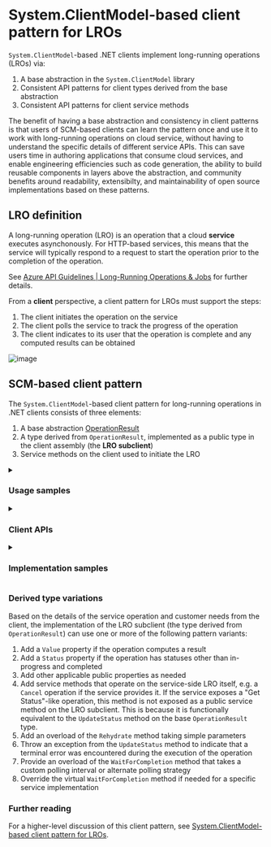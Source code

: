 # System.ClientModel-based client pattern for LROs

`System.ClientModel`-based .NET clients implement long-running operations (LROs) via:

1. A base abstraction in the `System.ClientModel` library
1. Consistent API patterns for client types derived from the base abstraction
1. Consistent API patterns for client service methods

The benefit of having a base abstraction and consistency in client patterns is that users of SCM-based clients can learn the pattern once and use it to work with long-running operations on cloud service, without having to understand the specific details of different service APIs.  This can save users time in authoring applications that consume cloud services, and enable engineering efficiencies such as code generation, the ability to build reusable components in layers above the abstraction, and community benefits around readability, extensibilty, and maintainability of open source implementations based on these patterns.

## LRO definition

A long-running operation (LRO) is an operation that a cloud **service** executes asynchonously.  For HTTP-based services, this means that the service will typically respond to a request to start the operation prior to the completion of the operation.

See [Azure API Guidelines | Long-Running Operations & Jobs](https://github.com/microsoft/api-guidelines/blob/vNext/azure/Guidelines.md#long-running-operations--jobs) for further details.

From a **client** perspective, a client pattern for LROs must support the steps:

1. The client initiates the operation on the service
1. The client polls the service to track the progress of the operation
1. The client indicates to its user that the operation is complete and any computed results can be obtained

![image](https://gist.github.com/user-attachments/assets/fcf2cdb9-2f4d-4be4-ae21-fddc99cac566)

## SCM-based client pattern

The `System.ClientModel`-based client pattern for long-running operations in .NET clients consists of three elements:

1. A base abstraction [OperationResult](https://learn.microsoft.com/en-us/dotnet/api/system.clientmodel.primitives.operationresult?view=azure-dotnet)
1. A type derived from `OperationResult`, implemented as a public type in the client assembly (the **LRO subclient**)
1. Service methods on the client used to initiate the LRO

<details>
<summary><h3><b> Usage samples </b></h3></summary>

<details>
<summary><h4><b> 1. Start LRO, return when completed </b></h4></summary>

```csharp
VectorStore vectorStore = client.CreateVectorStore(waitUntilCompleted: true).Value;
```

</details>

<details>
<summary><h4><b> 2. Start LRO, wait for completion via LRO subclient </b></h4></summary>

```csharp
CreateVectorStoreOperation createOperation = client.CreateVectorStore(waitUntilCompleted: false);
createOperation.WaitForCompletion();
VectorStore vectorStore = createOperation.Value;
```

</details>

<details>
<summary><h4><b> 3. Start LRO, wait for completion using custom polling interval </b></h4></summary>

```csharp
CreateVectorStoreOperation createOperation = client.CreateVectorStore(waitUntilCompleted: false);
createOperation.WaitForCompletion(pollingInterval: TimeSpan.FromSeconds(2));
VectorStore vectorStore = createOperation.Value;
```

</details>

<details>
<summary><h4><b> 4. Start LRO, manually poll for updates (advanced) </b></h4></summary>

```csharp
CreateVectorStoreOperation createOperation = client.CreateVectorStore(waitUntilCompleted: false);
while (!createOperation.HasCompleted)
{
    await Task.Delay(2000);
    createOperation.UpdateStatus();
}
VectorStore vectorStore = createOperation.Value;
```

</details>

<details>
<summary><h4><b> 5. Start LRO, view HTTP response details (advanced) </b></h4></summary>

```csharp
CreateVectorStoreOperation createOperation = client.CreateVectorStore(waitUntilCompleted: false);
PrintHttpDetails(createOperation.GetRawResponse());
while (!createOperation.HasCompleted)
{
    await Task.Delay(2000);
    createOperation.UpdateStatus();
    PrintHttpDetails(createOperation.GetRawResponse());
}
VectorStore vectorStore = createOperation.Value;

void PrintHttpDetails(PipelineResponse response)
{
    Console.WriteLine("Status code: " + response.Status);
}
```

</details>

<details>
<summary><h4><b> 6. Start LRO, wait for completion from a different process ("Rehydrate") (advanced) </b></h4></summary>

From first process:

```csharp
CreateVectorStoreOperation createOperation = client.CreateVectorStore(waitUntilCompleted: false);
PersistValue(createOperation.RehydrationToken);
```

From second process:

```csharp
ContinuationToken rehydrationToken = ReadPersistedValue();
CreateVectorStoreOperation createOperation = CreateVectorStoreOperation(client, rehydrationToken);
createOperation.WaitForCompletion();
VectorStore vectorStore = createOperation.Value;
```

</details>

</details>
<details>
<summary><h3><b> Client APIs </b></h3></summary>

The sections below illustrate an example implementation for the OpenAI LRO to create a vector store.  These samples are based on the implementation in the .NET OpenAI library (see: [CreateVectorStoreOperation.cs](https://github.com/openai/openai-dotnet/blob/main/src/Custom/VectorStores/CreateVectorStoreOperation.cs) and related types for specifics of current implementation details).

<details>
<summary><h4><b> Client service methods </b></h4></summary>

The `VectorStoreClient` provides service methods to start the LRO.  Usage samples to call these APIs are provided in a prior section.

```csharp
public class VectorStoreClient {
    // ...

    // Convenience methods    
    public virtual Task<CreateVectorStoreOperation> CreateVectorStoreAsync(bool waitUntilCompleted, VectorStoreCreationOptions vectorStore = null, CancellationToken cancellationToken = default);
    public virtual CreateVectorStoreOperation CreateVectorStore(bool waitUntilCompleted, VectorStoreCreationOptions vectorStore = null, CancellationToken cancellationToken = default);

    // Protocol methods
    public virtual Task<CreateVectorStoreOperation> CreateVectorStoreAsync(BinaryContent content, bool waitUntilCompleted, RequestOptions options = null);
    public virtual CreateVectorStoreOperation CreateVectorStore(BinaryContent content, bool waitUntilCompleted, RequestOptions options = null);

    // ...
}
```

</details>

<details>
<summary><h4><b> OperationResult APIs </b></h4></summary>

The `OperationResult` base abstraction is provided in the `System.ClientModel` library.  It has an abstract `UpdateStatus` method that derived types must implement.  Its `WaitForCompletion` method calls `UpdateStatus` internally, at a default polling interval.

```csharp
public abstract partial class OperationResult
{
    protected OperationResult(System.ClientModel.Primitives.PipelineResponse response) { }
    public bool HasCompleted { get { throw null; } protected set { } }
    public abstract System.ClientModel.ContinuationToken? RehydrationToken { get; protected set; }
    public System.ClientModel.Primitives.PipelineResponse GetRawResponse() { throw null; }
    protected void SetRawResponse(System.ClientModel.Primitives.PipelineResponse response) { }
    public abstract System.ClientModel.ClientResult UpdateStatus(System.ClientModel.Primitives.RequestOptions? options = null);
    public abstract System.Threading.Tasks.ValueTask<System.ClientModel.ClientResult> UpdateStatusAsync(System.ClientModel.Primitives.RequestOptions? options = null);
    public virtual void WaitForCompletion(System.Threading.CancellationToken cancellationToken = default(System.Threading.CancellationToken)) { }
    public virtual System.Threading.Tasks.ValueTask WaitForCompletionAsync(System.Threading.CancellationToken cancellationToken = default(System.Threading.CancellationToken)) { throw null; }
}
```

</details>

<details>
<summary><h4><b> LRO subclient APIs </b></h4></summary>

The `CreateVectorStoreOperation` class is dervied from SCM `OperationResult`.  It implements the abstract members `UpdateStatus` and `RehydrationToken`.  The implementation of `UpdateStatus` calls through to internal generated service methods to obtain the status of the operation, and sets `HasCompleted` to `true` once the operation has completed.

```csharp
public class CreateVectorStoreOperation : OperationResult {
    public override ContinuationToken? RehydrationToken { get; protected set; }
    public VectorStore? Value { get; }
    public static CreateVectorStoreOperation Rehydrate(VectorStoreClient client, ContinuationToken rehydrationToken, CancellationToken cancellationToken = default);
    public static Task<CreateVectorStoreOperation> RehydrateAsync(VectorStoreClient client, ContinuationToken rehydrationToken, CancellationToken cancellationToken = default);
    public override ClientResult UpdateStatus(RequestOptions? options = null);
    public override ValueTask<ClientResult> UpdateStatusAsync(RequestOptions? options = null);
}
```

</details>

</details>
<details>
<summary><h3><b> Implementation samples </b></h3></summary>

<details>
<summary><h4><b> CreateVectorStoreOperation </b></h4></summary>

The following is an example implementation of `CreateVectorStoreOperation`, whose public APIs were detailed in a prior section.

```csharp
using System;
using System.ClientModel;
using System.ClientModel.Primitives;
using System.Diagnostics.CodeAnalysis;
using System.Threading;
using System.Threading.Tasks;

#nullable enable

namespace OpenAI.VectorStores;

[Experimental("OPENAI001")]
public partial class CreateVectorStoreOperation : OperationResult
{
    private readonly ClientPipeline _pipeline;
    private readonly Uri _endpoint;

    internal CreateVectorStoreOperation(ClientPipeline pipeline, Uri endpoint, ClientResult<VectorStore> result)
        : base(result.GetRawResponse())
    {
        _pipeline = pipeline;
        _endpoint = endpoint;

        Value = result;
        HasCompleted = GetHasCompleted(Value.Status);
        RehydrationToken = new CreateVectorStoreOperationToken(VectorStoreId);
    }
    
    /// <inheritdoc/>
    public override ContinuationToken? RehydrationToken { get; protected set; }

    /// <summary>
    /// The current value of the create <see cref="VectorStore"/> operation in progress.
    /// </summary>
    public VectorStore? Value { get; private set; }

    /// <summary>
    /// Recreates a <see cref="CreateVectorStoreOperation"/> from a rehydration token.
    /// </summary>
    /// <param name="client"> The <see cref="VectorStoreClient"/> used to obtain the 
    /// operation status from the service. </param>
    /// <param name="rehydrationToken"> The rehydration token corresponding to 
    /// the operation to rehydrate. </param>
    /// <param name="cancellationToken"> A token that can be used to cancel the 
    /// request. </param>
    /// <returns> The rehydrated operation. </returns>
    /// <exception cref="ArgumentNullException"> <paramref name="client"/> or <paramref name="rehydrationToken"/> is null. </exception>
    public static async Task<CreateVectorStoreOperation> RehydrateAsync(VectorStoreClient client, ContinuationToken rehydrationToken, CancellationToken cancellationToken = default)
    {
        Argument.AssertNotNull(client, nameof(client));
        Argument.AssertNotNull(rehydrationToken, nameof(rehydrationToken));

        CreateVectorStoreOperationToken token = CreateVectorStoreOperationToken.FromToken(rehydrationToken);

        ClientResult result = await client.GetVectorStoreAsync(token.VectorStoreId, cancellationToken.ToRequestOptions()).ConfigureAwait(false);
        PipelineResponse response = result.GetRawResponse();
        VectorStore vectorStore = VectorStore.FromResponse(response);

        return client.CreateCreateVectorStoreOperation(ClientResult.FromValue(vectorStore, response));
    }

    /// <summary>
    /// Recreates a <see cref="CreateVectorStoreOperation"/> from a rehydration token.
    /// </summary>
    /// <param name="client"> The <see cref="VectorStoreClient"/> used to obtain the 
    /// operation status from the service. </param>
    /// <param name="rehydrationToken"> The rehydration token corresponding to 
    /// the operation to rehydrate. </param>
    /// <param name="cancellationToken"> A token that can be used to cancel the 
    /// request. </param>
    /// <returns> The rehydrated operation. </returns>
    /// <exception cref="ArgumentNullException"> <paramref name="client"/> or <paramref name="rehydrationToken"/> is null. </exception>
    public static CreateVectorStoreOperation Rehydrate(VectorStoreClient client, ContinuationToken rehydrationToken, CancellationToken cancellationToken = default)
    {
        Argument.AssertNotNull(client, nameof(client));
        Argument.AssertNotNull(rehydrationToken, nameof(rehydrationToken));

        CreateVectorStoreOperationToken token = CreateVectorStoreOperationToken.FromToken(rehydrationToken);

        ClientResult result = client.GetVectorStore(token.VectorStoreId, cancellationToken.ToRequestOptions());
        PipelineResponse response = result.GetRawResponse();
        VectorStore vectorStore = VectorStore.FromResponse(response);

        return client.CreateCreateVectorStoreOperation(ClientResult.FromValue(vectorStore, response));
    }

    /// <inheritdoc/>
    public override async ValueTask<ClientResult> UpdateStatusAsync(RequestOptions? options = null)
    {
        ClientResult result = await GetVectorStoreAsync(options).ConfigureAwait(false);

        PipelineResponse response = result.GetRawResponse();
        VectorStore value = VectorStore.FromResponse(response);

        ApplyUpdate(response, value);

        return result;
    }

    /// <inheritdoc/>
    public override ClientResult UpdateStatus(RequestOptions? options = null)
    {
        ClientResult result = GetVectorStore(options);

        PipelineResponse response = result.GetRawResponse();
        VectorStore value = VectorStore.FromResponse(response);

        ApplyUpdate(response, value);

        return result;
    }

    internal async Task<CreateVectorStoreOperation> WaitUntilAsync(bool waitUntilCompleted, RequestOptions? options)
    {
        if (!waitUntilCompleted) return this;
        await WaitForCompletionAsync(options?.CancellationToken ?? default).ConfigureAwait(false);
        return this;
    }

    internal CreateVectorStoreOperation WaitUntil(bool waitUntilCompleted, RequestOptions? options)
    {
        if (!waitUntilCompleted) return this;
        WaitForCompletion(options?.CancellationToken ?? default);
        return this;
    }

    private void ApplyUpdate(PipelineResponse response, VectorStore value)
    {
        Value = value;
        Status = value.Status;

        HasCompleted = GetHasCompleted(value.Status);
        SetRawResponse(response);
    }

    private static bool GetHasCompleted(VectorStoreStatus status)
    {
        return status == VectorStoreStatus.Completed ||
            status == VectorStoreStatus.Expired;
    }

    internal virtual async Task<ClientResult<VectorStore>> GetVectorStoreAsync(CancellationToken cancellationToken = default)
    {
        ClientResult result = await GetVectorStoreAsync(cancellationToken.ToRequestOptions()).ConfigureAwait(false);
        return ClientResult.FromValue(VectorStore.FromResponse(result.GetRawResponse()), result.GetRawResponse());
    }

    internal virtual ClientResult<VectorStore> GetVectorStore(CancellationToken cancellationToken = default)
    {
        ClientResult result = GetVectorStore(cancellationToken.ToRequestOptions());
        return ClientResult.FromValue(VectorStore.FromResponse(result.GetRawResponse()), result.GetRawResponse());
    }

    internal virtual async Task<ClientResult> GetVectorStoreAsync(RequestOptions? options)
    {
        using PipelineMessage message = CreateGetVectorStoreRequest(_vectorStoreId, options);
        return ClientResult.FromResponse(await _pipeline.ProcessMessageAsync(message, options).ConfigureAwait(false));
    }

    internal virtual ClientResult GetVectorStore(RequestOptions? options)
    {
        using PipelineMessage message = CreateGetVectorStoreRequest(_vectorStoreId, options);
        return ClientResult.FromResponse(_pipeline.ProcessMessage(message, options));
    }
}

```

</details>

<details>
<summary><h4><b> OperationResult </b></h4></summary>

The base abstraction `OperationResult` is implemented in the `System.ClientModel` library.  See [OperationResult.cs](https://github.com/Azure/azure-sdk-for-net/blob/main/sdk/core/System.ClientModel/src/Convenience/OperationResult.cs) for details.

</details>

</details>

### Derived type variations

Based on the details of the service operation and customer needs from the client, the implementation of the LRO subclient (the type derived from `OperationResult`) can use one or more of the following pattern variants:

1. Add a `Value` property if the operation computes a result
1. Add a `Status` property if the operation has statuses other than in-progress and completed
1. Add other applicable public properties as needed
1. Add service methods that operate on the service-side LRO itself, e.g. a `Cancel` operation if the service provides it.  If the service exposes a "Get Status"-like operation, this method is not exposed as a public service method on the LRO subclient.  This is because it is functionally equivalent to the `UpdateStatus` method on the base `OperationResult` type.
1. Add an overload of the `Rehydrate` method taking simple parameters
1. Throw an exception from the `UpdateStatus` method to indicate that a terminal error was encountered during the execution of the operation
1. Provide an overload of the `WaitForCompletion` method that takes a custom polling interval or alternate polling strategy
1. Override the virtual `WaitForCompletion` method if needed for a specific service implementation

### Further reading

For a higher-level discussion of this client pattern, see [System.ClientModel-based client pattern for LROs](https://gist.github.com/annelo-msft/bba35dde939e50370b76163d1da35593).
